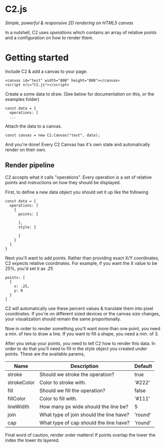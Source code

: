 # C2.js
*Simple, powerful & responsive 2D rendering on HTML5 canvas*

In a nutshell, C2 uses *operations* which contains an array of relative points and a configuration on how to render them.

# Getting started

Include C2 & add a canvas to your page.
```
<canvas id="test" width="800" height="800"></canvas>
<script src="C2.js"></script>
```

Create a some data to draw. (See below for documentation on this, or the examples folder)
```
const data = {
  operations: [
  ...
```

Attach the data to a canvas.
```
const canvas = new C2.Canvas("test", data);
```

And you're done! Every C2 Canvas has it's own state and automatically render on their own.

## Render pipeline
C2 accepts what it calls "operations". Every operation is a set of relative points and instructions on how they should be displayed.

First, to define a new data object you should set it up like the following

```
const data = {
  operations: [
    {
      points: [

      ],
      style: {

      }
    }
  ]
}
```

Next you'll want to add points. Rather than providing exact X/Y coordinates, C2 expects relative coordinates. For example, if you want the X value to be 25%, you'd set it as .25

```
points: [
  {
    x: .25,
    y: 0
  }
]
```

C2 will automatically use these percent values & translate them into pixel coordinates. If you're on different sized devices or the canvas size changes, your visualization should remain the same proportionally.

Now in order to render something you'll want more than one point, you need a min. of two to draw a line. If you want to fill a shape, you need a min. of 3.

After you setup your points, you need to tell C2 how to render this data. In order to do that you'll need to fill in the style object you created under points. These are the available params,

| Name        | Description                             | Default |
| ----------- | --------------------------------------- | ------- |
| stroke      | Should we stroke the operation?         | true    |
| strokeColor | Color to stroke with.                   | '#222'  |
| fill        | Should we fill the operation?           | false   |
| fillColor   | Color to fill with.                     | '#111'  |
| lineWidth   | How many px wide should the line be?    | 5       |
| join        | What type of join should the line have? | 'round' |
| cap         | What type of cap should the line have?  | 'round' |

Final word of caution, render order matters! If points overlap the lower the index the lower its layered.
